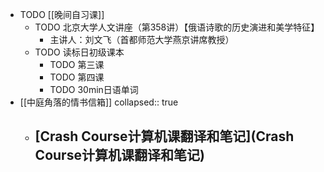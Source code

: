 - TODO [[晚间自习课]]
	- TODO 北京大学人文讲座（第358讲）【俄语诗歌的历史演进和美学特征】
		- 主讲人：刘文飞（首都师范大学燕京讲席教授）
	- TODO 读标日初级课本
		- TODO 第三课
		- TODO 第四课
		- TODO 30min日语单词
- [[中庭角落的情书信箱]]
  collapsed:: true
	- [Crash Course计算机课翻译和笔记](Crash Course计算机课翻译和笔记)
		-